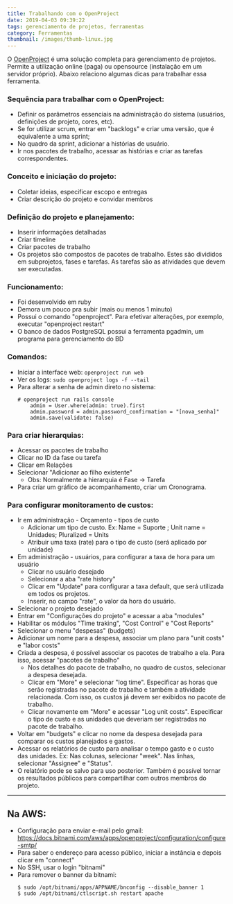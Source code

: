 ```yaml
---
title: Trabalhando com o OpenProject
date: 2019-04-03 09:39:22
tags: gerenciamento de projetos, ferramentas
category: Ferramentas
thumbnail: /images/thumb-linux.jpg
---
```


O [OpenProject](https://www.openproject.org) é uma solução completa para gerenciamento de projetos. Permite a utilização online (paga) ou opensource (instalação em um servidor próprio).
Abaixo relaciono algumas dicas para trabalhar essa ferramenta.

### Sequência para trabalhar com o OpenProject:
- Definir os parâmetros essenciais na administração do sistema (usuários, definições de projeto, cores, etc).
- Se for utilizar scrum, entrar em "backlogs" e criar uma versão, que é equivalente a uma sprint;
- No quadro da sprint, adicionar a histórias de usuário.
- Ir nos pacotes de trabalho, acessar as histórias e criar as tarefas correspondentes.
	 
### Conceito e iniciação do projeto: 
- Coletar ideias, especificar escopo e entregas 
- Criar descrição do projeto e convidar membros
	
### Definição do projeto e planejamento:
- Inserir informações detalhadas
- Criar timeline
- Criar pacotes de trabalho
- Os projetos são compostos de pacotes de trabalho. Estes são divididos em subprojetos, fases e tarefas. As tarefas são as atividades que devem ser executadas. 

### Funcionamento:
- Foi desenvolvido em ruby
- Demora um pouco pra subir (mais ou menos 1 minuto)
- Possui o comando "openproject". Para efetivar alterações, por exemplo, executar "openproject restart"
- O banco de dados PostgreSQL possui a ferramenta pgadmin, um programa para gerenciamento do BD

### Comandos:
- Iniciar a interface web: `openproject run web`
- Ver os logs: `sudo openproject logs -f --tail`
- Para alterar a senha de admin direto no sistema: 
    ```
    # openproject run rails console 
	    admin = User.where(admin: true).first
		admin.password = admin.password_confirmation = "[nova_senha]"
		admin.save(validate: false)
    ```

### Para criar hierarquias:
- Acessar os pacotes de trabalho
- Clicar no ID da fase ou tarefa
- Clicar em Relações
- Selecionar "Adicionar ao filho existente"
    - Obs: Normalmente a hierarquia é Fase -> Tarefa
- Para criar um gráfico de acompanhamento, criar um Cronograma.
	
### Para configurar monitoramento de custos:
- Ir em administração - Orçamento - tipos de custo
	- Adicionar um tipo de custo.
	Ex: Name = Suporte ; Unit name = Unidades; Pluralized = Units
	- Atribuir uma taxa (rate) para o tipo de custo (será aplicado por unidade)
- Em administração - usuários, para configurar a taxa de hora para um usuário
	- Clicar no usuário desejado
	- Selecionar a aba "rate history"
	- Clicar em "Update" para configurar a taxa default, que será utilizada em todos os projetos.
	- Inserir, no campo "rate", o valor da hora do usuário.
- Selecionar o projeto desejado
- Entrar em "Configurações do projeto" e acessar a aba "modules"
- Habilitar os módulos "Time traking", "Cost Control" e "Cost Reports"
- Selecionar o menu "despesas" (budgets)
- Adicionar um nome para a despesa, associar um plano para "unit costs" e "labor costs"
- Criada a despesa, é possível associar os pacotes de trabalho a ela. Para isso, acessar "pacotes de trabalho"
	- Nos detalhes do pacote de trabalho, no quadro de custos, selecionar a despesa desejada.
	- Clicar em "More" e selecionar "log time". Especificar as horas que serão registradas no pacote de trabalho e também a atividade relacionada. Com isso, os custos já devem ser exibidos no pacote de trabalho.
	- Clicar novamente em "More" e acessar "Log unit costs". Especificar o tipo de custo e as unidades que deveriam ser registradas no pacote de trabalho.
- Voltar em "budgets" e clicar no nome da despesa desejada para comparar os custos planejados e gastos.
- Acessar os relatórios de custo para analisar o tempo gasto e o custo das unidades. Ex: Nas colunas, selecionar "week". Nas linhas, selecionar "Assignee" e "Status".
- O relatório pode se salvo para uso posterior. Também é possível tornar os resultados públicos para compartilhar com outros membros do projeto.

* * *
## Na AWS:
- Configuração para enviar e-mail pelo gmail: https://docs.bitnami.com/aws/apps/openproject/configuration/configure-smtp/
- Para saber o endereço para acesso público, iniciar a instância e depois clicar em "connect"
- No SSH, usar o login "bitnami"
- Para remover o banner da bitnami: 
    ```
	$ sudo /opt/bitnami/apps/APPNAME/bnconfig --disable_banner 1
	$ sudo /opt/bitnami/ctlscript.sh restart apache
    ```
